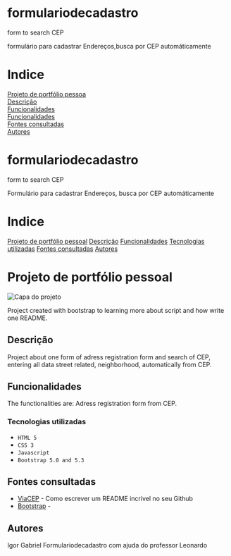 # formulariodecadastro
form to search CEP

formulário para cadastrar Endereços,busca por CEP automáticamente
# Indice

[Projeto de portfólio pessoa]()  
[Descrição]()  
[Funcionalidades]()  
[Funcionalidades]()  
[Fontes consultadas]()  
[Autores]()  

# formulariodecadastro
form to search CEP
 
Formulário para cadastrar Endereços, busca por CEP automáticamente
# Indice
 
[Projeto de portfólio pessoal](#projeto-de-portf%C3%B3lio-pessoal)
[Descrição](#descri%C3%A7%C3%A3o)
[Funcionalidades](#funcionalidades)
[Tecnologias utilizadas](#tecnologias-utilizadas)
[Fontes consultadas](#fontes-consultadas)
[Autores](autores)
 
# Projeto de portfólio pessoal  
 
![Capa do projeto](assets/img/capa.png)
 
Project created with bootstrap to learning more about script and how write one README.
 
##   Descrição
 
Project about one form of adress registration form and search of CEP, entering all data street related, neighborhood, automatically from CEP.
 
##   Funcionalidades
 
The functionalities are: Adress registration form from CEP.
 
### Tecnologias utilizadas
 
* ``HTML 5``
* ``CSS 3``
* ``Javascript``
* ``Bootstrap 5.0 and 5.3``
 
 
## Fontes consultadas
* [ViaCEP](https://viacep.com.br/) - Como escrever um README incrível no seu Github
* [Bootstrap](https://getbootstrap.com/docs/5.0/forms/layout/#gutters-) -
 
## Autores
 Igor Gabriel Formulariodecadastro com ajuda do professor Leonardo
 